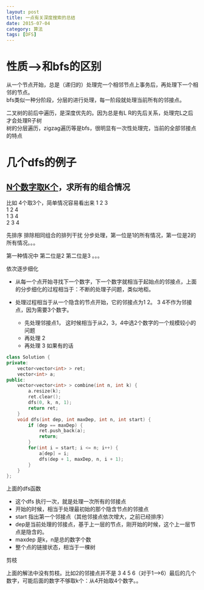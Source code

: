 ```yaml
---
layout: post
title: 一点有关深度搜索的总结
date: 2015-07-04
category: 算法
tags: [DFS]
---
```


<!-- more -->

# 性质-->和bfs的区别

从一个节点开始，总是（递归的）处理完一个相邻节点上事务后，再处理下一个相邻的节点。  
bfs类似一种分阶段，分层的进行处理，每一阶段就处理当前所有的邻接点。

二叉树的前后中遍历，是深度优先的。因为总是有L R的先后关系，处理完L之后才会处理R子树  
树的分层遍历，zigzag遍历等是bfs，很明显有一次性处理完，当前的全部邻接点的特点  

# 几个dfs的例子

## [N个数字取K个](https://leetcode.com/problems/combinations/)，求所有的组合情况

比如 4个取3个，简单情况容易看出来
1   2   3  
1   2   4  
1   3   4  
2   3   4  

先排序 排除相同组合的排列干扰
分步处理，第一位是1的所有情况，第一位是2的所有情况。。。

第一种情况中 第二位是2 第二位是3 。。。

依次逐步细化

- 从每一个点开始寻找下一个数字，下一个数字就相当于起始点的邻接点，上面的分步细化的过程相当于：不断的处理子问题，类似地柜。

- 处理过程相当于从一个隐含的节点开始，它的邻接点为1 2。 3 4不作为邻接点，因为需要3个数字。
    - 先处理邻接点1， 这时候相当于从2，3，4中选2个数字的一个规模较小的问题
    - 再处理 2
    - 再处理 3 如果有的话

```cpp
class Solution {
private:
    vector<vector<int> > ret;
    vector<int> a;
public:
    vector<vector<int> > combine(int n, int k) {
        a.resize(k);
        ret.clear();
        dfs(0, k, n, 1);
        return ret;
    }
    void dfs(int dep, int maxDep, int n, int start) {
        if (dep == maxDep) {
            ret.push_back(a);
            return;
        }
        for(int i = start; i <= n; i++) {
            a[dep] = i;
            dfs(dep + 1, maxDep, n, i + 1);
        }      
    }
};

```

上面的dfs函数

- 这个dfs 执行一次，就是处理一次所有的邻接点
- 开始的时候，相当于处理最初始的那个隐含节点的邻接点
- start 指出第一个邻接点（其他邻接点依次增大，之前已经排序）
- dep是当前处理的邻接点，基于上一层的节点，刚开始的时候，这个上一层节点是隐含的。
- maxdep 是k，n是总的数字个数
- 整个点的链接状态，相当于一棵树

剪枝

上面的解法中没有剪枝。比如2的邻接点并不是 3 4 5 6（对于1-->6）最后的几个数字，可能后面的数字不够取k个：从4开始取4个数字。。
<!-- 
深度为dep的数字(从0开始)，是K个钟顺数第dep + 1个（从1）。在N个数字中，最多为倒数第K - dep个数字，做下标的最大值为N - K + dep

深度为dep的数，从start开始，最多到N - K - dep，如果再大后面就不够选K个了 

有问题
-->


